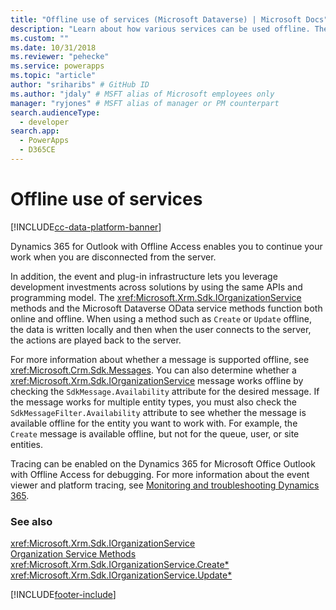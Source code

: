 ```yaml
---
title: "Offline use of services (Microsoft Dataverse) | Microsoft Docs" # Intent and product brand in a unique string of 43-59 chars including spaces
description: "Learn about how various services can be used offline. There are several messages that are supported offline. You can also determine whether a IOrganizationService message works offline by checking the SdkMessage.Availability attribute for the desired message" # 115-145 characters including spaces. This abstract displays in the search result.
ms.custom: ""
ms.date: 10/31/2018
ms.reviewer: "pehecke"
ms.service: powerapps
ms.topic: "article"
author: "sriharibs" # GitHub ID
ms.author: "jdaly" # MSFT alias of Microsoft employees only
manager: "ryjones" # MSFT alias of manager or PM counterpart
search.audienceType: 
  - developer
search.app: 
  - PowerApps
  - D365CE
---
```


# Offline use of services

[!INCLUDE[cc-data-platform-banner](../../../includes/cc-data-platform-banner.md)]

Dynamics 365 for Outlook with Offline Access enables you to continue your work when you are disconnected from the server.  
  
 In addition, the event and plug-in infrastructure lets you leverage development investments across solutions by using the same APIs and programming model. The <xref:Microsoft.Xrm.Sdk.IOrganizationService> methods and the Microsoft Dataverse OData service methods function both online and offline. When using a method such as `Create` or `Update` offline, the data is written locally and then when the user connects to the server, the actions are played back to the server.  
  
 For more information about whether a message is supported offline, see <xref:Microsoft.Crm.Sdk.Messages>. You can also determine whether a <xref:Microsoft.Xrm.Sdk.IOrganizationService> message works offline by checking the `SdkMessage.Availability` attribute for the desired message. If the message works for multiple entity types, you must also check the `SdkMessageFilter.Availability` attribute to see whether the message is available offline for the entity you want to work with. For example, the `Create` message is available offline, but not for the queue, user, or site entities.  
  
 Tracing can be enabled on the Dynamics 365 for Microsoft Office Outlook with Offline Access for debugging. For more information about the event viewer and platform tracing, see [Monitoring and troubleshooting Dynamics 365](/previous-versions/dynamicscrm-2016/deployment-administrators-guide/hh699694(v=crm.8)).  
  
### See also  
 
 <xref:Microsoft.Xrm.Sdk.IOrganizationService>   
 [Organization Service Methods](/dynamics365/customer-engagement/developer/org-service/organization-service-methods)   
 <xref:Microsoft.Xrm.Sdk.IOrganizationService.Create*>   
 <xref:Microsoft.Xrm.Sdk.IOrganizationService.Update*>


[!INCLUDE[footer-include](../../../includes/footer-banner.md)]